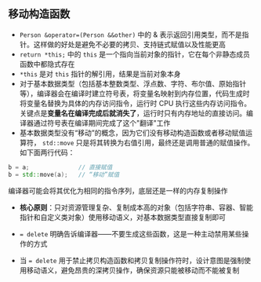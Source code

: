 ## 移动构造函数

- `Person &operator=(Person &&other)` 中的 & 表示返回引用类型，而不是指针。这样做的好处是避免不必要的拷贝、支持链式赋值以及性能更高
- `return *this;` 中的 `this` 是一个指向当前对象的指针，它在每个非静态成员函数中都隐式存在
- `*this` 是对 `this` 指针的解引用，结果是当前对象本身
- 对于基本数据类型（包括基本整数类型、浮点数、字符、布尔值、原始指针等），编译器会在编译时建立符号表，将变量名映射到内存位置，代码生成时将变量名替换为具体的内存访问指令，运行时 CPU 执行这些内存访问指令。关键点是**变量名在编译完成后就消失了**，运行时只有内存地址的直接访问。编译器通过符号表在编译期间完成了这个"翻译"工作
- 基本数据类型没有“移动”的概念，因为它们没有移动构造函数或者移动赋值运算符， `std::move` 只是将其转换为右值引用，最终还是调用普通的赋值操作。如下面两行代码：

```c++
b = a;              // 直接赋值
b = std::move(a);   // “移动”赋值
```

编译器可能会将其优化为相同的指令序列，底层还是一样的内存复制操作

- **核心原则**：只对资源管理复杂、复制成本高的对象（包括字符串、容器、智能指针和自定义类对象）使用移动语义，对基本数据类型直接复制即可

- `= delete` 明确告诉编译器——不要生成这些函数，这是一种主动禁用某些操作的方式
- 当 `= delete` 用于禁止拷贝构造函数和拷贝复制操作符时，设计意图是强制使用移动语义，避免昂贵的深拷贝操作，确保资源只能被移动而不能被复制

